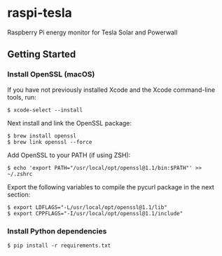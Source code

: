 # raspi-tesla
Raspberry Pi energy monitor for Tesla Solar and Powerwall

## Getting Started

### Install OpenSSL (macOS)

If you have not previously installed Xcode and the Xcode command-line tools, run:
```
$ xcode-select --install
```

Next install and link the OpenSSL package:
```
$ brew install openssl
$ brew link openssl --force
```

Add OpenSSL to your PATH (if using ZSH):
```
$ echo 'export PATH="/usr/local/opt/openssl@1.1/bin:$PATH"' >> ~/.zshrc
```

Export the following variables to compile the pycurl package in the next section:
```
$ export LDFLAGS="-L/usr/local/opt/openssl@1.1/lib"
$ export CPPFLAGS="-I/usr/local/opt/openssl@1.1/include"
```

### Install Python dependencies
```
$ pip install -r requirements.txt
```